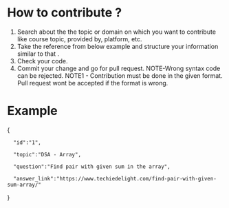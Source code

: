 # How to contribute ?

1.	Search about the the topic or domain on which you want to  contribute like course topic, provided by, platform, etc.
2.	Take the reference from below example and structure your  information similar to that .
3.	Check your code.
4.	Commit your change and go for pull request.
NOTE-Wrong syntax code can be rejected.
NOTE1 - Contribution must be done in the given format. Pull request wont be accepted if the format is wrong.
# Example



 {
      
      "id":"1",
      
      "topic":"DSA - Array",
      
      "question":"Find pair with given sum in the array",
      
      "answer_link":"https://www.techiedelight.com/find-pair-with-given-sum-array/"
 }



